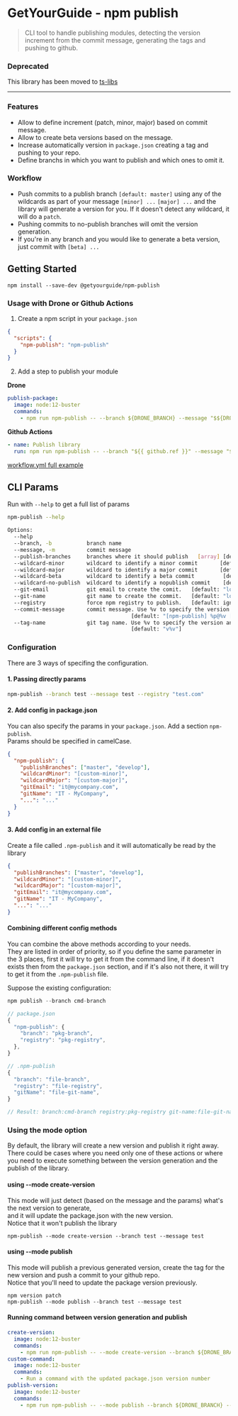 # GetYourGuide - npm publish
> CLI tool to handle publishing modules, detecting the version increment from the commit message, generating the tags and pushing to github.

### Deprecated
This library has been moved to [ts-libs](https://github.com/getyourguide/ts-libs/tree/main/packages/npm-publish)

----

### Features
- Allow to define increment (patch, minor, major) based on commit message.
- Allow to create beta versions based on the message.
- Increase automatically version in `package.json` creating a tag and pushing to your repo.
- Define branchs in which you want to publish and which ones to omit it.

### Workflow
- Push commits to a publish branch `[default: master]` using any of the wildcards as part of your message `[minor] ...` `[major] ...` and the library will generate a version for you. If it doesn't detect any wildcard, it will do a `patch`.
- Pushing commits to no-publish branches will omit the version generation.
- If you're in any branch and you would like to generate a beta version, just commit with `[beta] ...`

## Getting Started
```shell
npm install --save-dev @getyourguide/npm-publish
```

### Usage with Drone or Github Actions
1. Create a npm script in your `package.json`
```json
{
  "scripts": {
    "npm-publish": "npm-publish"
  }
}
```

2. Add a step to publish your module

**Drone**  
```yml
publish-package:
  image: node:12-buster
  commands:
    - npm run npm-publish -- --branch ${DRONE_BRANCH} --message "$${DRONE_COMMIT_MESSAGE}"
```

**Github Actions**  
```yml
- name: Publish library
  run: npm run npm-publish -- --branch "${{ github.ref }}" --message "${{ github.event.head_commit.message }}"
```
[workflow.yml full example](./docs/github-workflow-example.yml)  

## CLI Params
Run with `--help` to get a full list of params
```sh
npm-publish --help

Options:                                   
  --help                                                    
  --branch, -b           branch name                                         [required]
  --message, -m          commit message                                      [required]
  --publish-branches     branches where it should publish   [array] [default: "master"]
  --wildcard-minor       wildcard to identify a minor commit       [default: "[minor]"]
  --wildcard-major       wildcard to identify a major commit       [default: "[major]"]
  --wildcard-beta        wildcard to identify a beta commit         [default: "[beta]"]
  --wildcard-no-publish  wildcard to identify a nopublish commit    [default: "[beta]"]
  --git-email            git email to create the comit.   [default: "local git config"]
  --git-name             git name to create the commit.   [default: "local git config"]
  --registry             force npm registry to publish.   [default: ignore]
  --commit-message       commit message. Use %v to specify the version and %p for package
                                       [default: "[npm-publish] %p@%v [ci skip]"]
  --tag-name             git tag name. Use %v to specify the version and %p for package
                                       [default: "v%v"]
```

### Configuration
There are 3 ways of specifing the configuration.  

#### 1. Passing directly params
```sh
npm-publish --branch test --message test --registry "test.com"
```

#### 2. Add config in package.json
You can also specify the params in your `package.json`. Add a section `npm-publish`.  
Params should be specified in camelCase.
```json
{
  "npm-publish": {
    "publishBranches": ["master", "develop"],
    "wildcardMinor": "[custom-minor]",
    "wildcardMajor": "[custom-major]",
    "gitEmail": "it@mycompany.com",
    "gitName": "IT - MyCompany",
    "...": "..."
  }
}
```

#### 3. Add config in an external file
Create a file called `.npm-publish` and it will automatically be read by the library
```json
{
  "publishBranches": ["master", "develop"],
  "wildcardMinor": "[custom-minor]",
  "wildcardMajor": "[custom-major]",
  "gitEmail": "it@mycompany.com",
  "gitName": "IT - MyCompany",
  "...": "..."
}
```

#### Combining different config methods
You can combine the above methods according to your needs.  
They are listed in order of priority, so if you define the same parameter in the 3 places, first it will try to get it from the command line, if it doesn't exists then from the `package.json` section, and if it's also not there, it will try to get it from the `.npm-publish` file.

Suppose the existing configuration: 
```js
npm publish --branch cmd-branch

// package.json
{
  "npm-publish": {
    "branch": "pkg-branch",
    "registry": "pkg-registry",
  },
}

// .npm-publish
{
  "branch": "file-branch",
  "registry": "file-registry",
  "gitName": "file-git-name",
}

// Result: branch:cmd-branch registry:pkg-registry git-name:file-git-name
```

### Using the mode option
By default, the library will create a new version and publish it right away.  
There could be cases where you need only one of these actions or where you need to execute something between the version generation and the publish of the library.

#### using --mode create-version
This mode will just detect (based on the message and the params) what's the next version to generate,  
and it will update the package.json with the new version.  
Notice that it won't publish the library
```
npm-publish --mode create-version --branch test --message test
```

#### using --mode publish
This mode will publish a previous generated version, create the tag for the new version and push a commit to your github repo.  
Notice that you'll need to update the package version previously.  
```
npm version patch
npm-publish --mode publish --branch test --message test
```

#### Running command between version generation and publish
```yml
create-version:
  image: node:12-buster
  commands:
    - npm run npm-publish -- --mode create-version --branch ${DRONE_BRANCH} --message "$${DRONE_COMMIT_MESSAGE}"
custom-command:
  image: node:12-buster
  commands:
    - Run a command with the updated package.json version number
publish-version:
  image: node:12-buster
  commands:
    - npm run npm-publish -- --mode publish --branch ${DRONE_BRANCH} --message "$${DRONE_COMMIT_MESSAGE}"
```
